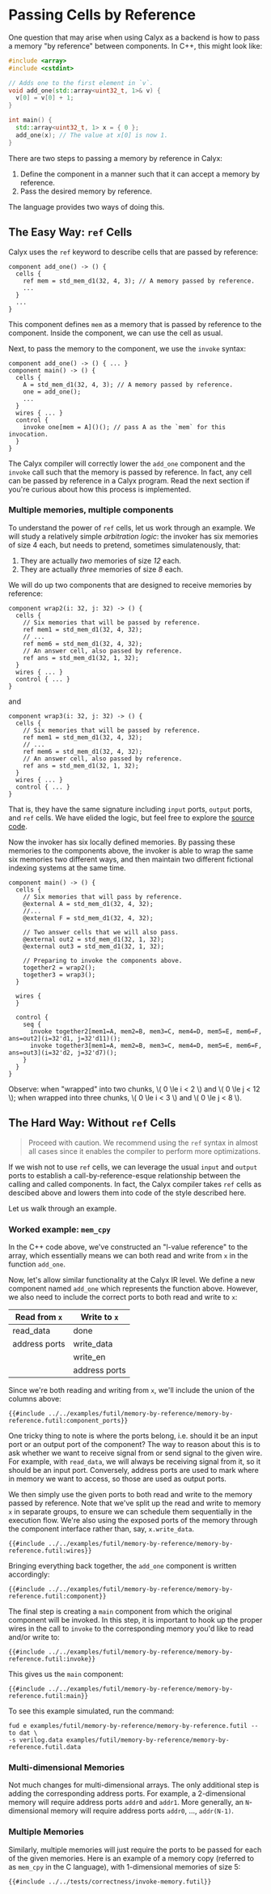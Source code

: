 # Passing Cells by Reference

One question that may arise when using Calyx as a backend is how to
pass a memory "by reference" between components. In C++, this might look like:
```C++
#include <array>
#include <cstdint>

// Adds one to the first element in `v`.
void add_one(std::array<uint32_t, 1>& v) {
  v[0] = v[0] + 1;
}

int main() {
  std::array<uint32_t, 1> x = { 0 };
  add_one(x); // The value at x[0] is now 1.
}
```

There are two steps to passing a memory by reference in Calyx:
1. Define the component in a manner such that it can accept a memory by reference.
2. Pass the desired memory by reference.

The language provides two ways of doing this.

## The Easy Way: `ref` Cells

Calyx uses the `ref` keyword to describe cells that are passed by reference:

```
component add_one() -> () {
  cells {
    ref mem = std_mem_d1(32, 4, 3); // A memory passed by reference.
    ...
  }
  ...
}
```

This component defines `mem` as a memory that is passed by reference to the component.
Inside the component, we can use the cell as usual.

Next, to pass the memory to the component, we use the `invoke` syntax:
```
component add_one() -> () { ... }
component main() -> () {
  cells {
    A = std_mem_d1(32, 4, 3); // A memory passed by reference.
    one = add_one();
    ...
  }
  wires { ... }
  control {
    invoke one[mem = A]()(); // pass A as the `mem` for this invocation.
  }
}
```

The Calyx compiler will correctly lower the `add_one` component and the `invoke` call such that the memory is passed by reference.
In fact, any cell can be passed by reference in a Calyx program.
Read the next section if you're curious about how this process is implemented.

### Multiple memories, multiple components

To understand the power of `ref` cells, let us work through an example.
We will study a relatively simple _arbitration logic_:
the invoker has six memories of size 4 each, but needs to pretend, sometimes simulatenously, that:
1. They are actually _two_ memories of size _12_ each.
2. They are actually _three_ memories of size _8_ each.


We will do up two components that are designed to receive memories by reference:

```
component wrap2(i: 32, j: 32) -> () {
  cells {
    // Six memories that will be passed by reference.
    ref mem1 = std_mem_d1(32, 4, 32);
    // ...
    ref mem6 = std_mem_d1(32, 4, 32);
    // An answer cell, also passed by reference.
    ref ans = std_mem_d1(32, 1, 32);
  }
  wires { ... }
  control { ... }
}
```
and
```
component wrap3(i: 32, j: 32) -> () {
  cells {
    // Six memories that will be passed by reference.
    ref mem1 = std_mem_d1(32, 4, 32);
    // ...
    ref mem6 = std_mem_d1(32, 4, 32);
    // An answer cell, also passed by reference.
    ref ans = std_mem_d1(32, 1, 32);
  }
  wires { ... }
  control { ... }
}
```

That is, they have the same signature including `input` ports, `output` ports, and `ref` cells.
We have elided the logic, but feel free to explore the [source code][arbiter_6.futil].

Now the invoker has six locally defined memories.
By passing these memories to the components above, the invoker is able to wrap the same six memories two different ways, and then maintain two different fictional indexing systems at the same time.

```
component main() -> () {
  cells {
    // Six memories that will pass by reference.
    @external A = std_mem_d1(32, 4, 32);
    //...
    @external F = std_mem_d1(32, 4, 32);

    // Two answer cells that we will also pass.
    @external out2 = std_mem_d1(32, 1, 32);
    @external out3 = std_mem_d1(32, 1, 32);

    // Preparing to invoke the components above.
    together2 = wrap2();
    together3 = wrap3();
  }

  wires {
  }

  control {
    seq {
      invoke together2[mem1=A, mem2=B, mem3=C, mem4=D, mem5=E, mem6=F, ans=out2](i=32'd1, j=32'd11)();
      invoke together3[mem1=A, mem2=B, mem3=C, mem4=D, mem5=E, mem6=F, ans=out3](i=32'd2, j=32'd7)();
    }
  }
}
```

Observe: when "wrapped" into two chunks, \\( 0 \le i < 2 \\) and \\( 0 \le j < 12 \\); when wrapped into three chunks, \\( 0 \le i < 3 \\) and \\( 0 \le j < 8 \\).


## The Hard Way: Without `ref` Cells

> Proceed with caution. We recommend using the `ref` syntax in almost all cases since it enables the compiler to perform more optimizations.

If we wish not to use `ref` cells, we can leverage the usual `input` and `output` ports to establish a call-by-reference-esque relationship between the calling and called components.
In fact, the Calyx compiler takes `ref` cells as descibed above and lowers them into code of the style described here.

Let us walk through an example.

### Worked example: `mem_cpy`

In the C++ code above, we've constructed an "l-value reference" to the array,
which essentially means we can both read and write from `x` in the function
`add_one`.

Now, let's allow similar functionality at the Calyx IR level.
We define a new component named `add_one` which represents the function
above. However, we also need to include the correct ports to both read
and write to `x`:

|  Read from `x` | Write to `x`  |
|----------------|---------------|
| read_data      | done          |
| address ports  | write_data    |
|                | write_en      |
|                | address ports |

Since we're both reading and writing from `x`, we'll
include the union of the columns above:
```
{{#include ../../examples/futil/memory-by-reference/memory-by-reference.futil:component_ports}}
```

One tricky thing to note is where the ports belong, i.e. should it be
an input port or an output port of the component? The way to reason about this
is to ask whether we want to receive signal from or send signal to the given wire. For example,
with `read_data`, we will always be receiving signal from it, so it should be an input port.
Conversely, address ports are used to mark where in memory we want to access,
so those are used as output ports.

We then simply use the given ports to both read and write to the memory passed
by reference. Note that we've split up the read and write to memory `x` in separate groups,
to ensure we can schedule them sequentially in the execution flow.
We're also using the exposed ports of the memory through the component interface rather than,
say, `x.write_data`.
```
{{#include ../../examples/futil/memory-by-reference/memory-by-reference.futil:wires}}
```

Bringing everything back together, the `add_one` component is written accordingly:
```
{{#include ../../examples/futil/memory-by-reference/memory-by-reference.futil:component}}
```

The final step is creating a `main` component from which the original component
will be invoked. In this step, it is important to hook up the proper wires in the
call to `invoke` to the corresponding memory you'd like to read and/or write to:
```
{{#include ../../examples/futil/memory-by-reference/memory-by-reference.futil:invoke}}
```

This gives us the `main` component:
```
{{#include ../../examples/futil/memory-by-reference/memory-by-reference.futil:main}}
```

To see this example simulated, run the command:
```
fud e examples/futil/memory-by-reference/memory-by-reference.futil --to dat \
-s verilog.data examples/futil/memory-by-reference/memory-by-reference.futil.data
```

### Multi-dimensional Memories
Not much changes for multi-dimensional arrays. The only additional step is adding
the corresponding address ports. For example, a 2-dimensional memory will require address ports
`addr0` and `addr1`. More generally, an `N`-dimensional memory will require address ports
`addr0`, ..., `addr(N-1)`.

### Multiple Memories
Similarly, multiple memories will just require the ports to be passed for each of the given memories.
Here is an example of a memory copy (referred to as `mem_cpy` in the C language), with 1-dimensional memories of size 5:
```
{{#include ../../tests/correctness/invoke-memory.futil}}
```

[arbiter_6.futil]: https://github.com/cucapra/calyx/blob/master/calyx-py/test/arbiter_6.futil